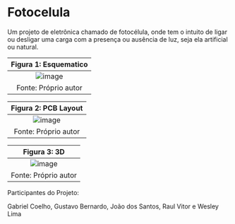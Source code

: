 # Fotocelula

Um projeto de eletrônica chamado de fotocélula, onde tem o intuito de ligar ou desligar uma carga com a presença ou ausência de luz, seja ela artificial ou natural.

|Figura 1: Esquematico|
|:---:|
|![image](https://user-images.githubusercontent.com/105087818/193639231-920811c3-f4a6-4111-baef-fb3a23b68c6f.png)|
|Fonte: Próprio autor|

|Figura 2: PCB Layout|
|:---:|
|![image](https://user-images.githubusercontent.com/111302603/197587431-5368d24f-c316-47f4-9562-9046ed481067.png)|
|Fonte: Próprio autor|

|Figura 3: 3D|
|:---:|
|![image](https://user-images.githubusercontent.com/111302603/196242345-0a65bdf0-c88e-4c99-93a7-afb5759c7b6e.png)|
|Fonte: Próprio autor|


Participantes do Projeto:

Gabriel Coelho,
Gustavo Bernardo,
João dos Santos,
Raul Vitor e
Wesley Lima
 
